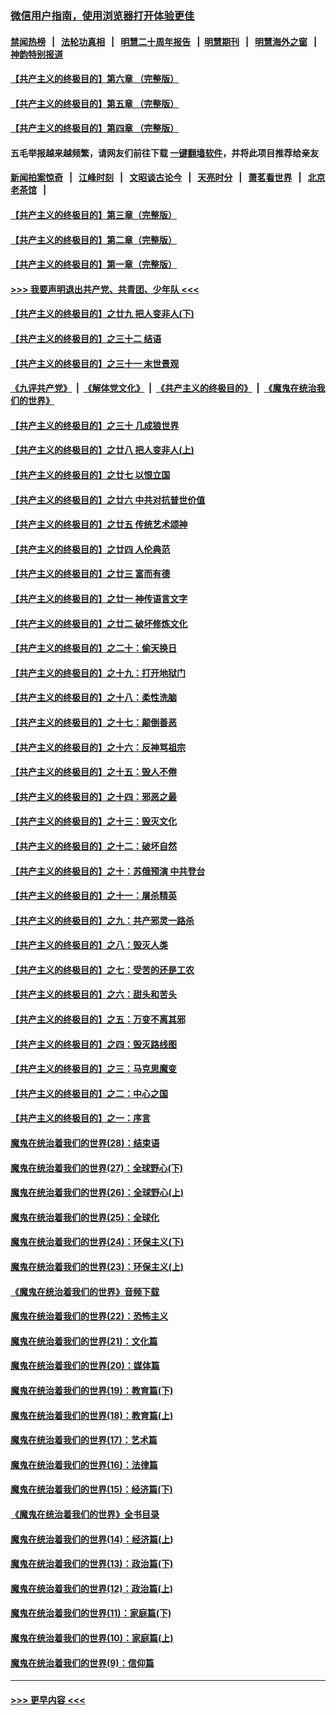 ### [微信用户指南，使用浏览器打开体验更佳](https://github.com/gfw-breaker/banned-news1/blob/master/indexes/wechat-guide.md?t=0)
#### [禁闻热榜](热点新闻.md?t=0)  &nbsp;&nbsp;|&nbsp;&nbsp; [法轮功真相](https://github.com/gfw-breaker/truth/blob/master/README.md?t=0) &nbsp;&nbsp;|&nbsp;&nbsp; [明慧二十周年报告](https://github.com/gfw-breaker/mh-reports/blob/master/README.md?t=0) &nbsp;&nbsp;|&nbsp;&nbsp;[明慧期刊](https://github.com/gfw-breaker/mh-qikan) &nbsp;&nbsp;|&nbsp;&nbsp; [明慧海外之窗](https://github.com/gfw-breaker/mh-news/blob/master/README.md?t=0) &nbsp;&nbsp;|&nbsp;&nbsp; [神韵特别报道](https://github.com/gfw-breaker/mh-news/blob/master/shenyun.md?t=0)
#### [【共产主义的终极目的】第六章 （完整版）](../pages/nsc422/n11428913.md?t=02111033) 
#### [【共产主义的终极目的】第五章 （完整版）](../pages/nsc422/n11428912.md?t=02111033) 
#### [【共产主义的终极目的】第四章 （完整版）](../pages/nsc422/n11428907.md?t=02111033) 
#### 五毛举报越来越频繁，请网友们前往下载 [一键翻墙软件](https://github.com/gfw-breaker/ssr-accounts)，并将此项目推荐给亲友
#### [新闻拍案惊奇](https://github.com/gfw-breaker/banned-news1/blob/master/pages/link4.md) &nbsp;&nbsp;|&nbsp;&nbsp; [江峰时刻](https://github.com/gfw-breaker/banned-news1/blob/master/pages/link4.md) &nbsp;&nbsp;|&nbsp;&nbsp; [文昭谈古论今](https://github.com/gfw-breaker/banned-news1/blob/master/pages/link4.md) &nbsp;&nbsp;|&nbsp;&nbsp; [天亮时分](https://github.com/gfw-breaker/banned-news1/blob/master/pages/link4.md) &nbsp;&nbsp;|&nbsp;&nbsp; [萧茗看世界](https://github.com/gfw-breaker/banned-news1/blob/master/pages/link4.md) &nbsp;&nbsp;|&nbsp;&nbsp; [北京老茶馆](https://github.com/gfw-breaker/banned-news1/blob/master/pages/link4.md) &nbsp;&nbsp;|&nbsp;&nbsp; 
#### [【共产主义的终极目的】第三章（完整版）](../pages/nsc422/n11428848.md?t=02111033) 
#### [【共产主义的终极目的】第二章（完整版）](../pages/nsc422/n11428831.md?t=02111033) 
#### [【共产主义的终极目的】第一章（完整版）](../pages/nsc422/n11417651.md?t=02111033) 
#### [>>> 我要声明退出共产党、共青团、少年队 <<<](https://github.com/begood0513/goodnews/blob/master/quit/letter.md) 
#### [【共产主义的终极目的】之廿九 把人变非人(下)](../pages/nsc422/n11344140.md?t=02111033) 
#### [【共产主义的终极目的】之三十二 结语](../pages/nsc422/n11360535.md?t=02111033) 
#### [【共产主义的终极目的】之三十一 末世景观](../pages/nsc422/n11351129.md?t=02111033) 
#### [《九评共产党》](https://github.com/begood0513/9ping.md/blob/master/README.md) &nbsp;|&nbsp; [《解体党文化》](../../../../jtdwh.md/blob/master/README.md)  &nbsp;|&nbsp; [《共产主义的终极目的》](../../../../gczydzjmd.md/blob/master/README.md) &nbsp;|&nbsp; [《魔鬼在统治我们的世界》](../../../../mgztzwmdsj.md/blob/master/README.md) 
#### [【共产主义的终极目的】之三十 几成狼世界](../pages/nsc422/n11348280.md?t=02111033) 
#### [【共产主义的终极目的】之廿八 把人变非人(上)](../pages/nsc422/n11340492.md?t=02111033) 
#### [【共产主义的终极目的】之廿七 以恨立国](../pages/nsc422/n11336944.md?t=02111033) 
#### [【共产主义的终极目的】之廿六 中共对抗普世价值](../pages/nsc422/n11324785.md?t=02111033) 
#### [【共产主义的终极目的】之廿五 传统艺术颂神](../pages/nsc422/n11296396.md?t=02111033) 
#### [【共产主义的终极目的】之廿四 人伦典范](../pages/nsc422/n11296397.md?t=02111033) 
#### [【共产主义的终极目的】之廿三 富而有德](../pages/nsc422/n11283598.md?t=02111033) 
#### [【共产主义的终极目的】之廿一 神传语言文字](../pages/nsc422/n11263265.md?t=02111033) 
#### [【共产主义的终极目的】之廿二 破坏修炼文化](../pages/nsc422/n11245728.md?t=02111033) 
#### [【共产主义的终极目的】之二十：偷天换日](../pages/nsc422/n11238846.md?t=02111033) 
#### [【共产主义的终极目的】之十九：打开地狱门](../pages/nsc422/n11206376.md?t=02111033) 
#### [【共产主义的终极目的】之十八：柔性洗脑](../pages/nsc422/n11199994.md?t=02111033) 
#### [【共产主义的终极目的】之十七：颠倒善恶](../pages/nsc422/n11179782.md?t=02111033) 
#### [【共产主义的终极目的】之十六：反神骂祖宗](../pages/nsc422/n11166798.md?t=02111033) 
#### [【共产主义的终极目的】之十五：毁人不倦](../pages/nsc422/n11166792.md?t=02111033) 
#### [【共产主义的终极目的】之十四：邪恶之最](../pages/nsc422/n11150249.md?t=02111033) 
#### [【共产主义的终极目的】之十三：毁灭文化](../pages/nsc422/n11135227.md?t=02111033) 
#### [【共产主义的终极目的】之十二：破坏自然](../pages/nsc422/n11135214.md?t=02111033) 
#### [【共产主义的终极目的】之十：苏俄预演 中共登台](../pages/nsc422/n11118424.md?t=02111033) 
#### [【共产主义的终极目的】之十一：屠杀精英](../pages/nsc422/n11118442.md?t=02111033) 
#### [【共产主义的终极目的】之九：共产邪灵一路杀](../pages/nsc422/n11114139.md?t=02111033) 
#### [【共产主义的终极目的】之八：毁灭人类](../pages/nsc422/n11108503.md?t=02111033) 
#### [【共产主义的终极目的】之七：受苦的还是工农](../pages/nsc422/n11101809.md?t=02111033) 
#### [【共产主义的终极目的】之六：甜头和苦头](../pages/nsc422/n11096971.md?t=02111033) 
#### [【共产主义的终极目的】之五：万变不离其邪](../pages/nsc422/n11091285.md?t=02111033) 
#### [【共产主义的终极目的】之四：毁灭路线图](../pages/nsc422/n11086284.md?t=02111033) 
#### [【共产主义的终极目的】之三：马克思魔变](../pages/nsc422/n11061941.md?t=02111033) 
#### [【共产主义的终极目的】之二：中心之国](../pages/nsc422/n11047728.md?t=02111033) 
#### [【共产主义的终极目的】之一：序言](../pages/nsc422/n11086077.md?t=02111033) 
#### [魔鬼在统治着我们的世界(28)：结束语](../pages/nsc422/n10936246.md?t=02111033) 
#### [魔鬼在统治着我们的世界(27)：全球野心(下)](../pages/nsc422/n10928319.md?t=02111033) 
#### [魔鬼在统治着我们的世界(26)：全球野心(上)](../pages/nsc422/n10900318.md?t=02111033) 
#### [魔鬼在统治着我们的世界(25)：全球化](../pages/nsc422/n10788205.md?t=02111033) 
#### [魔鬼在统治着我们的世界(24)：环保主义(下)](../pages/nsc422/n10695307.md?t=02111033) 
#### [魔鬼在统治着我们的世界(23)：环保主义(上)](../pages/nsc422/n10688613.md?t=02111033) 
#### [《魔鬼在统治着我们的世界》音频下载](../pages/nsc422/n10635553.md?t=02111033) 
#### [魔鬼在统治着我们的世界(22)：恐怖主义](../pages/nsc422/n10614727.md?t=02111033) 
#### [魔鬼在统治着我们的世界(21)：文化篇](../pages/nsc422/n10597706.md?t=02111033) 
#### [魔鬼在统治着我们的世界(20)：媒体篇](../pages/nsc422/n10586579.md?t=02111033) 
#### [魔鬼在统治着我们的世界(19)：教育篇(下)](../pages/nsc422/n10564808.md?t=02111033) 
#### [魔鬼在统治着我们的世界(18)：教育篇(上)](../pages/nsc422/n10526970.md?t=02111033) 
#### [魔鬼在统治着我们的世界(17)：艺术篇](../pages/nsc422/n10499093.md?t=02111033) 
#### [魔鬼在统治着我们的世界(16)：法律篇](../pages/nsc422/n10485969.md?t=02111033) 
#### [魔鬼在统治着我们的世界(15)：经济篇(下)](../pages/nsc422/n10469975.md?t=02111033) 
#### [《魔鬼在统治着我们的世界》全书目录](../pages/nsc422/n10464261.md?t=02111033) 
#### [魔鬼在统治着我们的世界(14)：经济篇(上)](../pages/nsc422/n10457370.md?t=02111033) 
#### [魔鬼在统治着我们的世界(13)：政治篇(下)](../pages/nsc422/n10448270.md?t=02111033) 
#### [魔鬼在统治着我们的世界(12)：政治篇(上)](../pages/nsc422/n10444576.md?t=02111033) 
#### [魔鬼在统治着我们的世界(11)：家庭篇(下)](../pages/nsc422/n10440961.md?t=02111033) 
#### [魔鬼在统治着我们的世界(10)：家庭篇(上)](../pages/nsc422/n10435448.md?t=02111033) 
#### [魔鬼在统治着我们的世界(9)：信仰篇](../pages/nsc422/n10432159.md?t=02111033) 

----
#### [ >>> 更早内容 <<< ](../indexes/nsc422-earlier.md)
